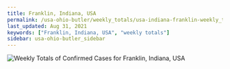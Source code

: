 ```yaml
---
title: Franklin, Indiana, USA
permalink: /usa-ohio-butler/weekly_totals/usa-indiana-franklin-weekly_totals.html
last_updated: Aug 31, 2021
keywords: ["Franklin, Indiana, USA", "weekly totals"]
sidebar: usa-ohio-butler_sidebar
---
```


![Weekly Totals of Confirmed Cases for Franklin, Indiana, USA](/covid_tracker/images/graphs/usa-indiana-franklin-weekly_totals_graph.png)
